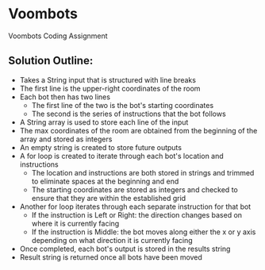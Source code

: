 # Voombots
Voombots Coding Assignment

## Solution Outline:

* Takes a String input that is structured with line breaks
* The first line is the upper-right coordinates of the room
* Each bot then has two lines
  - The first line of the two is the bot's starting coordinates
  - The second is the series of instructions that the bot follows
* A String array is used to store each line of the input
* The max coordinates of the room are obtained from the beginning of the array and stored as integers 
* An empty string is created to store future outputs
* A for loop is created to iterate through each bot's location and instructions 
  - The location and instructions are both stored in strings and trimmed to eliminate spaces at the beginning and end
  - The starting coordinates are stored as integers and checked to ensure that they are within the established grid
* Another for loop iterates through each separate instruction for that bot
  - If the instruction is Left or Right: the direction changes based on where it is currently facing
  - If the instruction is Middle: the bot moves along either the x or y axis depending on what direction it is currently facing
* Once completed, each bot's output is stored in the results string
* Result string is returned once all bots have been moved
